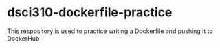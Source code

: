 # dsci310-dockerfile-practice

This respository is used to practice writing a Dockerfile and pushing it to DockerHub
